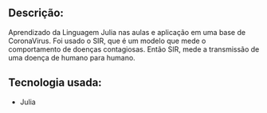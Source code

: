 ## Descrição: 
Aprendizado da Linguagem Julia nas aulas e aplicação em uma base de CoronaVirus. Foi usado o SIR, que é um modelo que mede o comportamento de doenças contagiosas. Então SIR, mede a transmissão de uma doença de humano para humano. 

## Tecnologia usada:
- Julia
